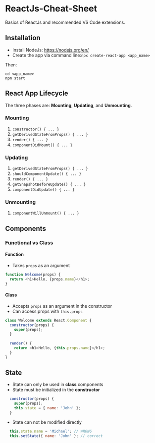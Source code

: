 # ReactJs-Cheat-Sheet
Basics of ReactJs and recommended VS Code extensions.

## Installation

* Install NodeJs: https://nodejs.org/en/
* Create the app via command line:`npx create-react-app <app_name>`

Then:
```
cd <app_name>
npm start
```

## React App Lifecycle
The three phases are: **Mounting**, **Updating**, and **Unmounting**.

### Mounting
1. `constructor() { ... }`
2. `getDerivedStateFromProps() { ... }`
3. `render() { ... }`
4. `componentDidMount() { ... }`

### Updating
1. `getDerivedStateFromProps() { ... }`
2. `shouldComponentUpdate() { ... }`
3. `render() { ... }`
4. `getSnapshotBeforeUpdate() { ... }`
5. `componentDidUpdate() { ... }`

### Unmounting
1. `componentWillUnmount() { ... }`

## Components
### Functional vs Class
#### Function
* Takes `props` as an argument

```javascript
function Welcome(props) {
  return <h1>Hello, {props.name}</h1>;
}
```

#### Class
* Accepts `props` as an argument in the constructor
* Can access props with `this.props`

```javascript
class Welcome extends React.Component {
  constructor(props) {
    super(props);
  }
  
  render() {
    return <h1>Hello, {this.props.name}</h1>;
  }
}
```

## State
* State can only be used in **class** components
* State must be initialized in the **constructor**
```javascript
  constructor(props) {
    super(props);
    this.state = { name: 'John' };
  }
```
* State can not be modified directly
```javascript
  this.state.name = 'Michael'; // WRONG
  this.setState({ name: 'John' }; // correct
```

